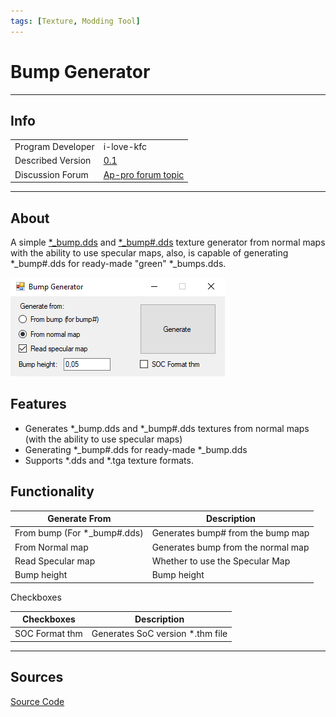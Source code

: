 ```yaml
---
tags: [Texture, Modding Tool]
---
```


# Bump Generator

___

## Info

|  |  |
|---|---|
| Program Developer | i-love-kfc |
| Described Version | [0.1](https://gitlab.com/i-love-kfc/bump-generator/-/releases/%D0%A0%D0%B5%D0%BB%D0%B8%D0%B7) |
| Discussion Forum | [Ap-pro forum topic](https://ap-pro.ru/forums/topic/3740-bump-generator) |

___

## About

A simple [*_bump.dds](../../references/file-formats/textures/bump.md) and [*_bump#.dds](../../references/file-formats/textures/bump_hash.md) texture generator from normal maps with the ability to use specular maps, also, is capable of generating *_bump#.dds for ready-made "green" \*_bumps.dds.

![bump-generator centered](assets/images/bump-generator.png)

## Features

- Generates *_bump.dds and \*_bump#.dds textures from normal maps (with the ability to use specular maps)
- Generating *_bump#.dds for ready-made \*_bump.dds
- Supports *.dds and \*.tga texture formats.

## Functionality

| Generate From | Description |
|---|---|
| From bump (For *_bump#.dds) | Generates bump# from the bump map |
| From Normal map | Generates bump from the normal map |
| Read Specular map | Whether to use the Specular Map |
| Bump height | Bump height |

Checkboxes

| Checkboxes | Description |
|---|---|
| SOC Format thm | Generates SoC version *.thm file |

___

## Sources

[Source Code](https://gitlab.com/i-love-kfc/bump-generator)

